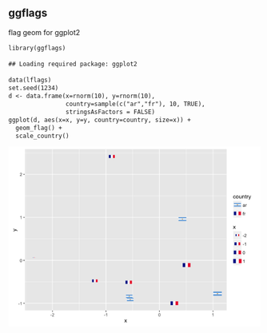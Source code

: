 ggflags
-------

flag geom for ggplot2

    library(ggflags)

    ## Loading required package: ggplot2

    data(lflags)
    set.seed(1234)
    d <- data.frame(x=rnorm(10), y=rnorm(10), 
                    country=sample(c("ar","fr"), 10, TRUE), 
                    stringsAsFactors = FALSE)
    ggplot(d, aes(x=x, y=y, country=country, size=x)) + 
      geom_flag() + 
      scale_country()

![](README_files/figure-markdown_strict/demo-1.png)<!-- -->
